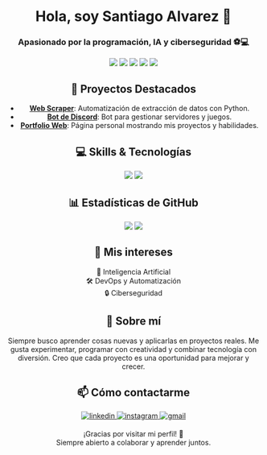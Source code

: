 <div align="center">

  <h1>Hola, soy Santiago Alvarez 👋</h1>
  <h3>Apasionado por la programación, IA y ciberseguridad ⚽💻</h3>

  <p>
    <img src="https://img.shields.io/badge/OS-Linux-blue?style=for-the-badge&logo=linux" />
    <img src="https://img.shields.io/badge/Python-3776AB?style=for-the-badge&logo=python&logoColor=white" />
    <img src="https://img.shields.io/badge/CSS-1572B6?style=for-the-badge&logo=css3&logoColor=white" />
    <img src="https://img.shields.io/badge/Git-F05032?style=for-the-badge&logo=git&logoColor=white" />
    <img src="https://img.shields.io/badge/GitHub-181717?style=for-the-badge&logo=github&logoColor=white" />
  </p>
  
  <h2>📂 Proyectos Destacados</h2>
  <ul>
    <li><b><a href="https://github.com/Santxx-svg/web-scraper">Web Scraper</a></b>: Automatización de extracción de datos con Python.</li>
    <li><b><a href="https://github.com/tu-usuario/discord-bot">Bot de Discord</a></b>: Bot para gestionar servidores y juegos.</li>
    <li><b><a href="https://github.com/Santxx-svg/portfolio">Portfolio Web</a></b>: Página personal mostrando mis proyectos y habilidades.</li>
  </ul>

  <h2>💻 Skills & Tecnologías</h2>
  <p>
    <img src="https://img.shields.io/badge/Python-3.11-yellow?style=for-the-badge&logo=python&logoColor=blue /> 
    <img src="https://img.shields.io/badge/Linux-Futuristic-green?style=for-the-badge&logo=linux&logoColor=white />
    <img src="https://img.shields.io/badge/GitHub-SSH-black?style=for-the-badge&logo=github&logoColor=white" />
  </p>

  <h2>📊 Estadísticas de GitHub</h2>
  <p>
    <img src="https://github-readme-stats.vercel.app/api?username=Santxx-svg&show_icons=true&theme=dark&hide_border=true" />
    <img src="https://github-readme-stats.vercel.app/api/top-langs/?username=Santxx-svg&layout=compact&theme=dark&hide_border=true" />
  </p>

  <h2>🎯 Mis intereses</h2>
  <p>
    🚀 Inteligencia Artificial<br>
    🛠️ DevOps y Automatización<br>
    🔒 Ciberseguridad<br>
  </p>

  <h2>🌟 Sobre mí</h2>
  <p>
    Siempre busco aprender cosas nuevas y aplicarlas en proyectos reales.  
    Me gusta experimentar, programar con creatividad y combinar tecnología con diversión.  
    Creo que cada proyecto es una oportunidad para mejorar y crecer.
  </p>

  <h2>📫 Cómo contactarme</h2>
  <p>
<a href="https://www.linkedin.com/in/santxx-svg" target="_blank">
  <img src="https://img.shields.io/badge/linkedin-%2300acee.svg?color=405DE6&style=for-the-badge&logo=linkedin&logoColor=white" 
       alt="linkedin" style="margin-bottom: 5px;" />
</a>
<a href="https://www.instagram.com/santxx.svg/" target="_blank">
  <img src="https://img.shields.io/badge/instagram-%ff5851db.svg?color=C13584&style=for-the-badge&logo=instagram&logoColor=white" 
       alt="instagram" style="margin-bottom: 5px;" />
</a>
<a href="mailto:santxx.svg@gmail.com" target="_blank">
  <img src="https://img.shields.io/badge/gmail-%23D14836.svg?color=EA4335&style=for-the-badge&logo=gmail&logoColor=white" 
       alt="gmail" style="margin-bottom: 5px;" />
</a>
  </p>

  <p>
    ¡Gracias por visitar mi perfil! 🚀<br>
    Siempre abierto a colaborar y aprender juntos.
  </p>

</div>
